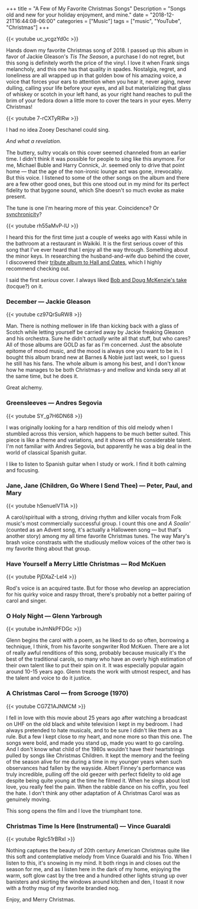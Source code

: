 +++
title = "A Few of My Favorite Christmas Songs"
Description = "Songs old and new for your holiday enjoyment, and mine."
date = "2018-12-21T16:44:08-06:00"
categories = ["Music"]
tags = ["music", "YouTube", "Christmas"]
+++

{{< youtube uc_ycgzYd0c >}}

Hands down my favorite Christmas song of 2018. I passed up this album in favor of Jackie Gleason's *Tis The Season*, a purchase I do not regret, but this song is definitely worth the price of the vinyl. I love it when Frank sings melancholy, and this one has that quality in spades. Nostalgia, regret, and loneliness are all wrapped up in that golden bow of his amazing voice, a voice that forces your ears to attention when you hear it, never aging, never dulling, calling your life before your eyes, and all but materializing that glass of whiskey or scotch in your left hand, as your right hand reaches to pull the brim of your fedora down a little more to cover the tears in your eyes. Merry Christmas!
<!--more-->

{{< youtube 7-rCXTyRlRw >}}

I had no idea Zooey Deschanel could sing. 

*And what a revelation.*

The buttery, sultry vocals on this cover seemed channeled from an earlier time. I didn't think it was possible for people to sing like this anymore. For me, Michael Buble and Harry Connick, Jr. seemed only to drive that point home — that the age of the non-ironic lounge act was gone, irrevocably. But this voice. I listened to some of the other songs on the album and there are a few other good ones, but this one stood out in my mind for its perfect fidelity to that bygone sound, which She doesn't so much evoke as make present.

The tune is one I'm hearing more of this year. Coincidence? Or [synchronicity](http://copycateffect.blogspot.com/2014/08/Tin-Man.html)?

{{< youtube rh55aMvP-lU >}}

I heard this for the first time just a couple of weeks ago with Kassi while in the bathroom at a restaurant in Waikiki. It is the first serious cover of this song that I've ever heard that I enjoy all the way through. Something about the minor keys. In researching the husband-and-wife duo behind the cover, I discovered their [tribute album to Hall and Oates](https://www.youtube.com/watch?v=Dxko6vJIHuY&list=OLAK5uy_nBoYKqKuXeUQxVI9aHuFE3tFgLz0hOpjM), which I highly recommend checking out.

I said the first *serious* cover. I always liked [Bob and Doug McKenzie's take](https://www.youtube.com/watch?v=1DTwLqR071M) (tocque?) on it.

### December — Jackie Gleason
{{< youtube cz97QrSuRW8 >}}

Man. There is nothing mellower in life than kicking back with a glass of Scotch while letting yourself be carried away by Jackie freaking Gleason and his orchestra. Sure he didn't *actually* write all that stuff, but who cares? All of those albums are GOLD as far as I'm concerned. Just the absolute epitome of mood music, and the mood is always one you want to be in. I bought this album brand new at Barnes & Noble just last week, so I guess he still has his fans. The whole album is among his best, and I don't know how he manages to be both Christmas-y and mellow and kinda sexy all at the same time, but he does it. 

Great alchemy.

### Greensleeves — Andres Segovia
{{< youtube SY_g7H6DN68 >}}

I was originally looking for a harp rendition of this old melody when I stumbled across this version, which happens to be much better suited. This piece is like a theme and variations, and it shows off his considerable talent. I'm not familiar with Andres Segovia, but apparently he was a big deal in the world of classical Spanish guitar. 

I like to listen to Spanish guitar when I study or work. I find it both calming and focusing.

### Jane, Jane (Children, Go Where I Send Thee) — Peter, Paul, and Mary
{{< youtube hSenueIVTlA >}}

A carol/spiritual with a strong, driving rhythm and killer vocals from Folk music's most commercially successful group. I count this one and *A Soalin'* (counted as an Advent song, it's actually a Halloween song — but that's another story) among my all time favorite Christmas tunes. The way Mary's brash voice constrasts with the studiously mellow voices of the other two is my favorite thing about that group.

### Have Yourself a Merry Little Christmas — Rod McKuen
{{< youtube PjDXaZ-LeI4 >}}

Rod's voice is an acquired taste. But for those who develop an appreciation for his quirky voice and raspy throat, there's probably not a better pairing of carol and singer. 

### O Holy Night — Glenn Yarbrough
{{< youtube inJmNkPFDGc >}}

Glenn begins the carol with a poem, as he liked to do so often, borrowing a technique, I think, from his favorite songwriter Rod McKuen. There are a lot of really awful renditions of this song, probably because musically it's the best of the traditional carols, so many who have an overly high estimation of their own talent like to put their spin on it. It was especially popular again around 10-15 years ago. Glenn treats the work with utmost respect, and has the talent and voice to do it justice.

### A Christmas Carol — from Scrooge (1970)
{{< youtube CG7Z1AJNMCM >}}

I fell in love with this movie about 25 years ago after watching a broadcast on UHF on the old black and white television I kept in my bedroom. I had always pretended to hate musicals, and to be sure I didn't like them as a rule. But a few I kept close to my heart, and none more so than this one. The songs were bold, and made you stand up, made you want to go caroling. And I don't know what child of the 1980s wouldn't have their heartstrings pulled by songs like Christmas Children. It kept the memory and the feeling of the season alive for me during a time in my younger years when such observances had fallen by the wayside. Albert Finney's performance was truly incredible, pulling off the old geezer with perfect fidelity to old age despite being quite young at the time he filmed it. When he sings about lost love, you really feel the pain. When the rabble dance on his coffin, you feel the hate. I don't think any other adaptation of A Christmas Carol was as genuinely moving. 

This song opens the film and I love the triumphant tone.

### Christmas Time Is Here (Instrumental) — Vince Guaraldi
{{< youtube RgIc51rBRxI >}}

Nothing captures the beauty of 20th century American Christmas quite like this soft and contemplative melody from Vince Guaraldi and his Trio. When I listen to this, it's snowing in my mind. It both rings in and closes out the season for me, and as I listen here in the dark of my home, enjoying the warm, soft glow cast by the tree and a hundred other lights strung up over banisters and skirting the windows around kitchen and den, I toast it now with a frothy mug of my favorite brandied nog.

Enjoy, and Merry Christmas.